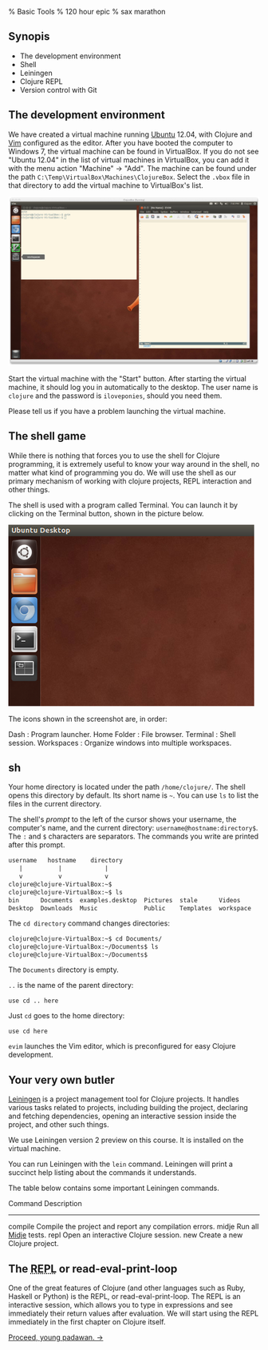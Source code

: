 % Basic Tools
% 120 hour epic
% sax marathon

## Synopis

- The development environment
- Shell
- Leiningen
- Clojure REPL
- Version control with Git

## The development environment

We have created a virtual machine running [Ubuntu] 12.04, with Clojure and
[Vim] configured as the editor. After you have booted the computer to Windows
7, the virtual machine can be found in VirtualBox. If you do not see "Ubuntu
12.04" in the list of virtual machines in VirtualBox, you can add it with the
menu action "Machine" -> "Add". The machine can be found under the path
`C:\Temp\VirtualBox\Machines\ClojureBox`. Select the `.vbox` file in
that directory to add the virtual machine to VirtualBox's list.

<a href="img/ClojureBox.png">

![Ubuntu 12.04 with the Vim editor.](img/ClojureBox.png)

</a>

Start the virtual machine with the "Start" button. After starting the virtual
machine, it should log you in automatically to the desktop. The user name is
`clojure` and the password is `iloveponies`, should you need them.

Please tell us if you have a problem launching the virtual machine.

## The shell game

While there is nothing that forces you to use the shell for Clojure
programming, it is extremely useful to know your way around in the shell, no
matter what kind of programming you do. We will use the shell as our primary
mechanism of working with clojure projects, REPL interaction and other things.

The shell is used with a program called Terminal. You can launch it by
clicking on the Terminal button, shown in the picture below.

![Launcher icons](img/Terminal.png)

The icons shown in the screenshot are, in order:

<div class="dl-horizontal">
Dash
:   Program launcher.
Home Folder
:   File browser.
Terminal
:   Shell session.
Workspaces
:   Organize windows into multiple workspaces.
</div>

## sh

Your home directory is located under the path `/home/clojure/`. The shell
opens this directory by default. Its short name is `~`. You can use `ls` to
list the files in the current directory.

The shell's *prompt* to the left of the cursor shows your username, the
computer's name, and the current directory: `username@hostname:directory$`.
The `:` and `$` characters are separators. The commands you write are printed
after this prompt.

~~~
username   hostname    directory
   |          |            |
   v          v            v
clojure@clojure-VirtualBox:~$
clojure@clojure-VirtualBox:~$ ls
bin      Documents  examples.desktop  Pictures  stale      Videos
Desktop  Downloads  Music             Public    Templates  workspace
~~~

The `cd directory` command changes directories:

~~~
clojure@clojure-VirtualBox:~$ cd Documents/
clojure@clojure-VirtualBox:~/Documents$ ls
clojure@clojure-VirtualBox:~/Documents$
~~~

The `Documents` directory is empty.

`..` is the name of the parent directory:

~~~
use cd .. here
~~~

Just `cd` goes to the home directory:

~~~
use cd here
~~~

`evim` launches the Vim editor, which is preconfigured for easy Clojure
development.

## Your very own butler

[Leiningen] is a project management tool for Clojure projects. It handles
various tasks related to projects, including building the project, declaring
and fetching dependencies, opening an interactive session inside the project,
and other such things.

We use Leiningen version 2 preview on this course. It is installed on the
virtual machine.

You can run Leiningen with the `lein` command. Leiningen will print a succinct
help listing about the commands it understands.

The table below contains some important Leiningen commands.

Command         Description
-------         -----------
compile         Compile the project and report any compilation errors.
midje           Run all [Midje] tests.
repl            Open an interactive Clojure session.
new             Create a new Clojure project.

## The <abbr title="Read-Eval-Print-Loop">REPL</abbr> or read-eval-print-loop

One of the great features of Clojure (and other languages such as Ruby,
Haskell or Python) is the REPL, or read-eval-print-loop. The REPL is an
interactive session, which allows you to type in expressions and see
immediately their return values after evaluation. We will start using the REPL
immediately in the first chapter on Clojure itself.

[Proceed, young padawan. →][next]

[Git]: http://git-scm.com
[Leiningen]: https://github.com/technomancy/leiningen
[Midje]: https://github.com/marick/Midje
[Ubuntu]: http://ubuntu.com
[Vim]: http://vim.org
[next]: training-day.html
